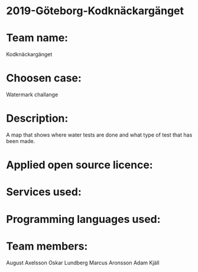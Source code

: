 # 2019-Göteborg-Kodknäckargänget

# Team name: 
Kodknäckargänget

# Choosen case:
Watermark challange

# Description:
A map that shows where water tests are done and what type of test that has been made.

# Applied open source licence:

# Services used:

# Programming languages used:

# Team members:
August Axelsson
Oskar Lundberg
Marcus Aronsson
Adam Kjäll

